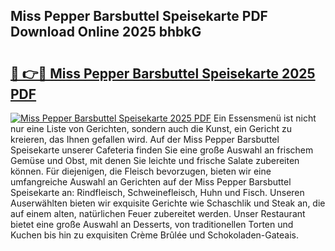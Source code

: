## Miss Pepper Barsbuttel Speisekarte PDF Download Online 2025 bhbkG

# <h2><a href="http://gce05le.nevu.top/?p=Miss+Pepper+Barsbuttel+Speisekarte">🔗 👉🔴 Miss Pepper Barsbuttel Speisekarte 2025 PDF</a></h2>

[![Miss Pepper Barsbuttel Speisekarte 2025 PDF](https://i.imgur.com/dBaPXMq.png)](http://gce05le.nevu.top/?p=Miss+Pepper+Barsbuttel+Speisekarte)
Ein Essensmenü ist nicht nur eine Liste von Gerichten, sondern auch die Kunst, ein Gericht zu kreieren, das Ihnen gefallen wird. Auf der Miss Pepper Barsbuttel Speisekarte unserer Cafeteria finden Sie eine große Auswahl an frischem Gemüse und Obst, mit denen Sie leichte und frische Salate zubereiten können. Für diejenigen, die Fleisch bevorzugen, bieten wir eine umfangreiche Auswahl an Gerichten auf der Miss Pepper Barsbuttel Speisekarte an: Rindfleisch, Schweinefleisch, Huhn und Fisch. Unseren Auserwählten bieten wir exquisite Gerichte wie Schaschlik und Steak an, die auf einem alten, natürlichen Feuer zubereitet werden. Unser Restaurant bietet eine große Auswahl an Desserts, von traditionellen Torten und Kuchen bis hin zu exquisiten Crème Brûlée und Schokoladen-Gateais.
